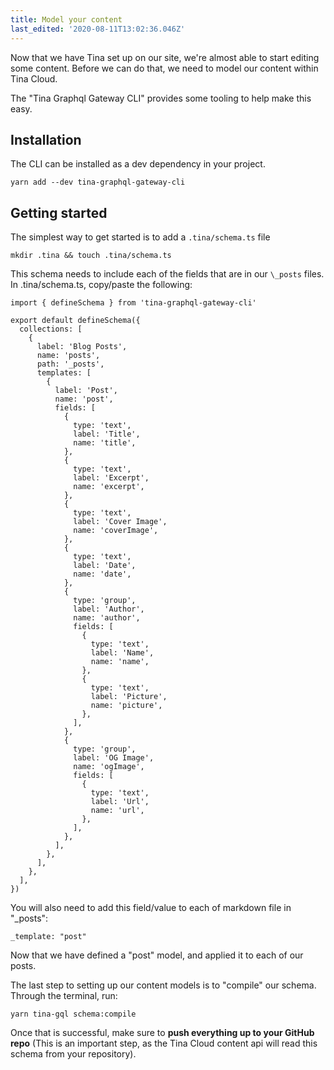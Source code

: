 ```yaml
---
title: Model your content
last_edited: '2020-08-11T13:02:36.046Z'
---
```


Now that we have Tina set up on our site, we're almost able to start editing some content. Before we can do that, we need to model our content within Tina Cloud.

The "Tina Graphql Gateway CLI" provides some tooling to help make this easy.

## Installation

The CLI can be installed as a dev dependency in your project.

```bash,copy
yarn add --dev tina-graphql-gateway-cli
```

## Getting started

The simplest way to get started is to add a `.tina/schema.ts` file

```bash,copy
mkdir .tina && touch .tina/schema.ts
```

This schema needs to include each of the fields that are in our `\_posts` files.
In .tina/schema.ts, copy/paste the following:

```jsx,copy
import { defineSchema } from 'tina-graphql-gateway-cli'

export default defineSchema({
  collections: [
    {
      label: 'Blog Posts',
      name: 'posts',
      path: '_posts',
      templates: [
        {
          label: 'Post',
          name: 'post',
          fields: [
            {
              type: 'text',
              label: 'Title',
              name: 'title',
            },
            {
              type: 'text',
              label: 'Excerpt',
              name: 'excerpt',
            },
            {
              type: 'text',
              label: 'Cover Image',
              name: 'coverImage',
            },
            {
              type: 'text',
              label: 'Date',
              name: 'date',
            },
            {
              type: 'group',
              label: 'Author',
              name: 'author',
              fields: [
                {
                  type: 'text',
                  label: 'Name',
                  name: 'name',
                },
                {
                  type: 'text',
                  label: 'Picture',
                  name: 'picture',
                },
              ],
            },
            {
              type: 'group',
              label: 'OG Image',
              name: 'ogImage',
              fields: [
                {
                  type: 'text',
                  label: 'Url',
                  name: 'url',
                },
              ],
            },
          ],
        },
      ],
    },
  ],
})
```

You will also need to add this field/value to each of markdown file in "\_posts":

`_template: "post"`

Now that we have defined a "post" model, and applied it to each of our posts.

The last step to setting up our content models is to "compile" our schema. Through the terminal, run:

```bash,copy
yarn tina-gql schema:compile
```

Once that is successful, make sure to **push everything up to your GitHub repo** (This is an important step, as the Tina Cloud content api will read this schema from your repository).
